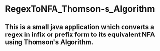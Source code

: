 # RegexToNFA_Thomson-s_Algorithm
This is a small java application which converts a regex in infix or prefix form to its equivalent NFA using Thomson's Algorithm.
--------------------
